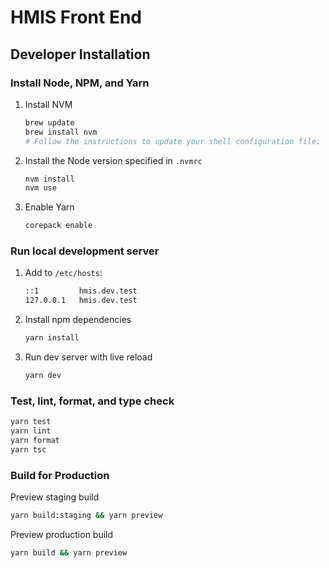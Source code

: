 # HMIS Front End

## Developer Installation

### Install Node, NPM, and Yarn

1. Install NVM

   ```sh
   brew update
   brew install nvm
   # Follow the instructions to update your shell configuration file.
   ```

2. Install the Node version specified in `.nvmrc`

   ```sh
   nvm install
   nvm use
   ```

3. Enable Yarn
   ```sh
   corepack enable
   ```

### Run local development server

1. Add to `/etc/hosts`:

   ```sh
   ::1         hmis.dev.test
   127.0.0.1   hmis.dev.test
   ```

2. Install npm dependencies

   ```sh
   yarn install
   ```

3. Run dev server with live reload

   ```sh
   yarn dev
   ```

### Test, lint, format, and type check

```sh
yarn test
yarn lint
yarn format
yarn tsc
```

### Build for Production

Preview staging build

```sh
yarn build:staging && yarn preview
```

Preview production build

```sh
yarn build && yarn preview
```
